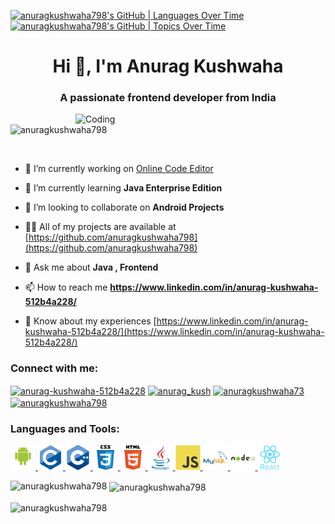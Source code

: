 [![anuragkushwaha798's GitHub | Languages Over Time](https://stats.quine.sh/anuragkushwaha798/languages-over-time?theme=light)](https://quine.sh)
[![anuragkushwaha798's GitHub | Topics Over Time](https://stats.quine.sh/anuragkushwaha798/topics-over-time?theme=light)](https://quine.sh)
<h1 align="center">Hi 👋, I'm Anurag Kushwaha</h1>
<h3 align="center">A passionate frontend developer from India</h3>
<img align="right" alt="Coding" width="400" src="https://camo.githubusercontent.com/5ddf73ad3a205111cf8c686f687fc216c2946a75005718c8da5b837ad9de78c9/68747470733a2f2f7468756d62732e6766796361742e636f6d2f4576696c4e657874446576696c666973682d736d616c6c2e676966">

<p align="left"> <img src="https://komarev.com/ghpvc/?username=anuragkushwaha798&label=Profile%20views&color=0e75b6&style=flat" alt="anuragkushwaha798" /> </p>

<p align="left"> <a href="https://twitter.com/" target="blank"><img src="https://img.shields.io/twitter/follow/?logo=twitter&style=for-the-badge" alt="" /></a> </p>

- 🔭 I’m currently working on [Online Code Editor](https://profound-syrniki-e6e1ff.netlify.app/)

- 🌱 I’m currently learning **Java Enterprise Edition**

- 👯 I’m looking to collaborate on **Android Projects**

- 👨‍💻 All of my projects are available at [https://github.com/anuragkushwaha798](https://github.com/anuragkushwaha798)

- 💬 Ask me about **Java , Frontend**

- 📫 How to reach me **https://www.linkedin.com/in/anurag-kushwaha-512b4a228/**

- 📄 Know about my experiences [https://www.linkedin.com/in/anurag-kushwaha-512b4a228/](https://www.linkedin.com/in/anurag-kushwaha-512b4a228/)

<h3 align="left">Connect with me:</h3>
<p align="left">
<a href="https://linkedin.com/in/anurag-kushwaha-512b4a228" target="blank"><img align="center" src="https://raw.githubusercontent.com/rahuldkjain/github-profile-readme-generator/master/src/images/icons/Social/linked-in-alt.svg" alt="anurag-kushwaha-512b4a228" height="30" width="40" /></a>
<a href="https://www.codechef.com/users/anurag_kush" target="blank"><img align="center" src="https://cdn.jsdelivr.net/npm/simple-icons@3.1.0/icons/codechef.svg" alt="anurag_kush" height="30" width="40" /></a>
<a href="https://www.hackerrank.com/anuragkushwaha73" target="blank"><img align="center" src="https://raw.githubusercontent.com/rahuldkjain/github-profile-readme-generator/master/src/images/icons/Social/hackerrank.svg" alt="anuragkushwaha73" height="30" width="40" /></a>
<a href="https://www.leetcode.com/anuragkushwaha798" target="blank"><img align="center" src="https://raw.githubusercontent.com/rahuldkjain/github-profile-readme-generator/master/src/images/icons/Social/leet-code.svg" alt="anuragkushwaha798" height="30" width="40" /></a>
</p>

<h3 align="left">Languages and Tools:</h3>
<p align="left"> <a href="https://developer.android.com" target="_blank" rel="noreferrer"> <img src="https://raw.githubusercontent.com/devicons/devicon/master/icons/android/android-original-wordmark.svg" alt="android" width="40" height="40"/> </a> <a href="https://www.cprogramming.com/" target="_blank" rel="noreferrer"> <img src="https://raw.githubusercontent.com/devicons/devicon/master/icons/c/c-original.svg" alt="c" width="40" height="40"/> </a> <a href="https://www.w3schools.com/cpp/" target="_blank" rel="noreferrer"> <img src="https://raw.githubusercontent.com/devicons/devicon/master/icons/cplusplus/cplusplus-original.svg" alt="cplusplus" width="40" height="40"/> </a> <a href="https://www.w3schools.com/css/" target="_blank" rel="noreferrer"> <img src="https://raw.githubusercontent.com/devicons/devicon/master/icons/css3/css3-original-wordmark.svg" alt="css3" width="40" height="40"/> </a> <a href="https://www.w3.org/html/" target="_blank" rel="noreferrer"> <img src="https://raw.githubusercontent.com/devicons/devicon/master/icons/html5/html5-original-wordmark.svg" alt="html5" width="40" height="40"/> </a> <a href="https://www.java.com" target="_blank" rel="noreferrer"> <img src="https://raw.githubusercontent.com/devicons/devicon/master/icons/java/java-original.svg" alt="java" width="40" height="40"/> </a> <a href="https://developer.mozilla.org/en-US/docs/Web/JavaScript" target="_blank" rel="noreferrer"> <img src="https://raw.githubusercontent.com/devicons/devicon/master/icons/javascript/javascript-original.svg" alt="javascript" width="40" height="40"/> </a> <a href="https://www.mysql.com/" target="_blank" rel="noreferrer"> <img src="https://raw.githubusercontent.com/devicons/devicon/master/icons/mysql/mysql-original-wordmark.svg" alt="mysql" width="40" height="40"/> </a> <a href="https://nodejs.org" target="_blank" rel="noreferrer"> <img src="https://raw.githubusercontent.com/devicons/devicon/master/icons/nodejs/nodejs-original-wordmark.svg" alt="nodejs" width="40" height="40"/> </a> <a href="https://reactjs.org/" target="_blank" rel="noreferrer"> <img src="https://raw.githubusercontent.com/devicons/devicon/master/icons/react/react-original-wordmark.svg" alt="react" width="40" height="40"/> </a> </p>

<p><img align="left" src="https://github-readme-stats.vercel.app/api/top-langs?username=anuragkushwaha798&show_icons=true&locale=en&layout=compact" alt="anuragkushwaha798" /></p>

<p>&nbsp;<img align="center" src="https://github-readme-stats.vercel.app/api?username=anuragkushwaha798&show_icons=true&locale=en" alt="anuragkushwaha798" /></p>

<p><img align="center" src="https://github-readme-streak-stats.herokuapp.com/?user=anuragkushwaha798&" alt="anuragkushwaha798" /></p>
